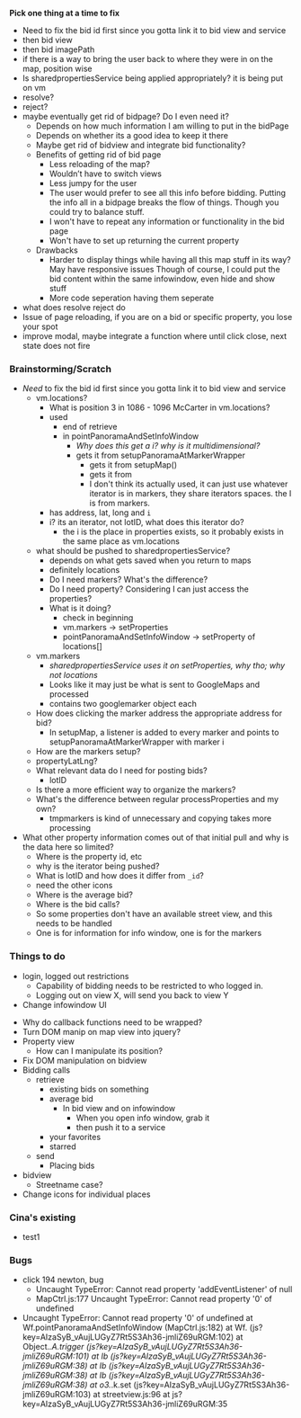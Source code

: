**Pick one thing at a time to fix**
- Need to fix the bid id first since you gotta link it to bid view and service
- then bid view
- then bid imagePath
- if there is a way to bring the user back to where they were in on the map, position wise
- Is sharedpropertiesService being applied appropriately? it is being put on vm
- resolve?
- reject?
- maybe eventually get rid of bidpage? Do I even need it?
  - Depends on how much information I am willing to put in the bidPage
  - Depends on whether its a good idea to keep it there
  - Maybe get rid of bidview and integrate bid functionality?
  - Benefits of getting rid of bid page
    - Less reloading of the map?
    - Wouldn’t have to switch views
    - Less jumpy for the user
    - The user would prefer to see all this info before bidding. Putting the info
    all in a bidpage breaks the flow of things. Though you could try to balance stuff.
    - I won't have to repeat any information or functionality in the bid page
    - Won't have to set up returning the current property
  - Drawbacks
    - Harder to display things while having all this map stuff in its way? May have responsive issues
    Though of course, I could put the bid content within the same infowindow, even hide and show stuff
    - More code seperation having them seperate
- what does resolve reject do
- Issue of page reloading, if you are on a bid or specific property, you lose your spot
- improve modal, maybe integrate a function where until click close, next state does not fire

### Brainstorming/Scratch
- *Need* to fix the bid id first since you gotta link it to bid view and service
  - vm.locations?
    - What is position 3 in 1086 - 1096 McCarter in vm.locations?
    - used
      - end of retrieve
      - in pointPanoramaAndSetInfoWindow
        - *Why does this get a i? why is it multidimensional?*
        - gets it from setupPanoramaAtMarkerWrapper
          - gets it from setupMap()
          - gets it from
          - I don't think its actually used, it can just use whatever iterator is in
              markers, they share iterators spaces. the I is from markers.
    - has address, lat, long and `i`
    - i? its an iterator, not lotID, what does this iterator do?
      - the i is the place in properties exists, so it probably exists in the same place as vm.locations
  - what should be pushed to sharedpropertiesService?
    - depends on what gets saved when you return to maps
    - definitely locations
    - Do I need markers? What's the difference?
    - Do I need property? Considering I can just access the properties?
    - What is it doing?
      - check in beginning
      - vm.markers -> setProperties
      - pointPanoramaAndSetInfoWindow -> setProperty of locations[]
  - vm.markers
    - *sharedpropertiesService uses it on setProperties, why tho; why not locations*
    - Looks like it may just be what is sent to GoogleMaps and processed
    - contains two googlemarker object each
  - How does clicking the marker address the appropriate address for bid?
    - In setupMap, a listener is added to every marker and points to setupPanoramaAtMarkerWrapper with marker i
  - How are the markers setup?
  <!-- - Where is the original response array? -->
  - propertyLatLng?
  - What relevant data do I need for posting bids?
    - lotID
  - Is there a more efficient way to organize the markers?
  - What's the difference between regular processProperties and my own?
    - tmpmarkers is kind of unnecessary and copying takes more processing
- What other property information comes out of that initial pull and why is the data here so limited?
  - Where is the property id, etc
  - why is the iterator being pushed?
  <!-- - Why are there two sets of the markers pushed to VM?
    - vm.locations
    - vm.markers -->
  - What is lotID and how does it differ from `_id`?
  - need the other icons
  - Where is the average bid?
  - Where is the bid calls?
  - So some properties don't have an available street view, and this needs to be handled
  - One is for information for info window, one is for the markers

### Things to do
- login, logged out restrictions
  - Capability of bidding needs to be restricted to who logged in.
  - Logging out on view X, will send you back to view Y
- Change infowindow UI
<!-- - Why are these functions outside of the controller?
    - Won't need to pass vm when its in there -->
- Why do callback functions need to be wrapped?
- Turn DOM manip on map view into jquery?
- Property view
  - How can I manipulate its position?
- Fix DOM manipulation on bidview
- Bidding calls
  - retrieve
    - existing bids on something
    - average bid
      - In bid view and on infowindow
        - When you open info window, grab it
        - then push it to a service
    - your favorites
    - starred
  - send
    - Placing bids
- bidview
  - Streetname case?
- Change icons for individual places





### Cina's existing
  - test1



### Bugs
  - click 194 newton, bug
    - Uncaught TypeError: Cannot read property 'addEventListener' of null
    - MapCtrl.js:177 Uncaught TypeError: Cannot read property '0' of undefined
  - Uncaught TypeError: Cannot read property '0' of undefined
    at Wf.pointPanoramaAndSetInfoWindow (MapCtrl.js:182)
    at Wf.<anonymous> (js?key=AIzaSyB_vAujLUGyZ7Rt5S3Ah36-jmliZ69uRGM:102)
    at Object._.A.trigger (js?key=AIzaSyB_vAujLUGyZ7Rt5S3Ah36-jmliZ69uRGM:101)
    at Ib (js?key=AIzaSyB_vAujLUGyZ7Rt5S3Ah36-jmliZ69uRGM:38)
    at Ib (js?key=AIzaSyB_vAujLUGyZ7Rt5S3Ah36-jmliZ69uRGM:38)
    at Ib (js?key=AIzaSyB_vAujLUGyZ7Rt5S3Ah36-jmliZ69uRGM:38)
    at o3._.k.set (js?key=AIzaSyB_vAujLUGyZ7Rt5S3Ah36-jmliZ69uRGM:103)
    at streetview.js:96
    at js?key=AIzaSyB_vAujLUGyZ7Rt5S3Ah36-jmliZ69uRGM:35
